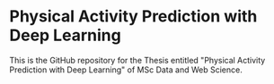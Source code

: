 # Physical Activity Prediction with Deep Learning
This is the GitHub repository for the Thesis entitled "Physical Activity Prediction with Deep Learning" of MSc Data and Web Science.
